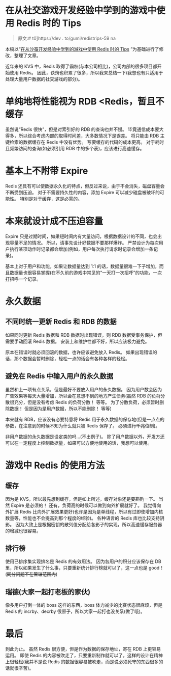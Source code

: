 # 在从社交游戏开发经验中学到的游戏中使用 Redis 时的 Tips

> 原文:# t0]https://dev . to/gumi/redistrips-59 na

本稿以“[在从沙蚕开发经验中学到的游戏中使用 Redis 时的 Tips](https://qiita.com/ta_ta_ta_miya/items/0c50e169b5ed58aaf26b) ”为基础进行了修改，整理了文章。

近年来的 KVS 中，Redis 取得了霸权(与本公司相比)，公司内部的很多项目都开始使用 Redis。 因此，诀窍也积累了很多，所以我来总结一下(我想也有只适用于处理大量用户数据的社交游戏的部分)。

# 单纯地将性能视为 RDB <Redis，暂且不缓存

虽然说“Redis 很快”，但是对索引好的 RDB 的查询也并不慢。 毕竟通信成本要大得多，所以综合考虑内部的取得时间差，大多数情况下是误差。 将只能由 RDB 主键检索的数据缓存在 Redis 中没有优势。 写要缓存的代码的成本更高。 对于耗时且频繁访问的查询(如必须引用 RDB 中的多个表)，应该进行高速缓存。

# 基本上不附带 Expire

Redis 还具有可以使数据永久化的特点，但反过来说，由于不会消失，磁盘容量会不断受到压迫。 对于不需要持久性的内容，添加 Expire 可以减少磁盘被破坏的可能性。 特别是对于缓存，这是必需的。

# 本来就设计成不压迫容量

Expire 只是过期时间，如果短时间内有大量访问，根据数据设计的不同，也会出现容量不足的情况。 所以，请事先设计好数据不要那样爆炸。 严禁设计为每次用户执行某项动作时记录都会增加(例如，用户每次执行请求时记录会增加一条记录)。

基本上对于用户和功能，如果让数据量达到 1:1 的话，数据量很难一下子增加，而且数据量也很容易掌握(在不久前的游戏中常见的“一天打一次招呼”的功能，一次打招呼一个记录。

# 永久数据

## 不同时统一更新 Redis 和 RDB 的数据

如果同时更新 Redis 数据和 RDB 数据时出现错误，则 RDB 数据受事务保护，但需要手动回滚 Redis 数据。 安装上和维护性都不好，所以应该极力避免。

原本在错误时就必须回滚的数据，也许应该避免放入 Redis。 如果出现错误的话，那个数据会暂时删除，轻松一点的话会有各种各样的轻松。

## 避免在 Redis 中输入用户的永久数据

虽然和上一项有点关系，但是最好不要放入用户的永久数据。 因为用户数会因为广告效果等每天大量增加，所以会在意想不到的地方产生债务(虽然 RDB 的负荷分散很充分，但是没有考虑 Redis 的负荷分散！ 等等。 为了分散负荷，必须暂时删除数据！ 但是因为是用户数据，所以不能删除！ 等等)

本来就有 RDB，应该没有必要特意将 Redis 用于永久数据的保存地(但是一点点的参数，在注意到的时候不知为什么就只被 Redis 保存了。 ~~必须进行千兆位制~~)。

非用户数据的永久数据是设定类的吗...(不出例子)。 除了用户数据以外，开发方还可以在一定程度上控制数据量，如果可以方便地使用的话，我想可以使用。

# 游戏中 Redis 的使用方法

## 缓存

因为是 KVS，所以最先想到缓存，但是如上所述，缓存对象还是要斟酌一下。 当然 Expire 是必须的！ 还有，负荷高的时候可以做到向外扩展就好了。 我觉得向外扩展 Redis 比向外扩展效果更好(也许是因为是单线程，所以有过即使增加内核数量等，性能也不会提高到那个程度的经验)。 各种语言的 Redis 库也比较支持阴影。 因为大致上是根据密钥的散列值分配给各影子的实现，所以高速缓存服务器的增减也很容易。

## 排行榜

使用已排序集实现排名是 Redis 的有效用法。 因为各用户的积分应该保存在 DB 里，所以如果发生了什么事，只要重新统计排行榜就可以了，这一点也是 good！ (~~同分问题不在管辖范围内~~)

## 瑞德(大家一起打老板的家伙)

像多用户打倒一体的 boss 这样的东西，boss 体力减少的比赛状态很麻烦，但是 Redis 的 incrby、decrby 很原子，所以大家一起打也没关系(做了哦)。

# 最后

到此为止。 虽然 Redis 很方便，但是作为数据的保存地址，寄在 RDB 上更容易运用。 即使 Redis 的内容被吹走了，只要重新制作就可以了，这样的设计在精神上很轻松(我并不是说 Redis 的数据很容易被吹走，而是说必须死守的东西很多的话就很辛苦)。